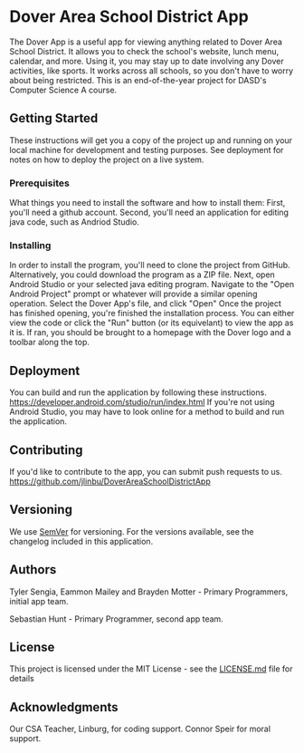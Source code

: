 # Dover Area School District App
The Dover App is a useful app for viewing anything related to Dover Area School District.
It allows you to check the school's website, lunch menu, calendar, and more.
Using it, you may stay up to date involving any Dover activities, like sports.
It works across all schools, so you don't have to worry about being restricted.
This is an end-of-the-year project for DASD's Computer Science A course.
## Getting Started
These instructions will get you a copy of the project up and running on your local machine for development and testing purposes. See deployment for notes on how to deploy the project on a live system.
### Prerequisites
What things you need to install the software and how to install them:
First, you'll need a github account.
Second, you'll need an application for editing java code, such as Andriod Studio.
### Installing
In order to install the program, you'll need to clone the project from GitHub.
Alternatively, you could download the program as a ZIP file.
Next, open Android Studio or your selected java editing program.
Navigate to the "Open Android Project" prompt or whatever will provide a similar opening operation.
Select the Dover App's file, and click "Open"
Once the project has finished opening, you're finished the installation process.
You can either view the code or click the "Run" button (or its equivelant) to view the app as it is.
If ran, you should be brought to a homepage with the Dover logo and a toolbar along the top.
## Deployment
You can build and run the application by following these instructions.
https://developer.android.com/studio/run/index.html
If you're not using Android Studio, you may have to look online for a method to build and run the application.
## Contributing
If you'd like to contribute to the app, you can submit push requests to us.
https://github.com/jlinbu/DoverAreaSchoolDistrictApp
## Versioning
We use [SemVer](http://semver.org/) for versioning. For the versions available, see the changelog included in this application.
## Authors
Tyler Sengia, Eammon Mailey and Brayden Motter - Primary Programmers, initial app team.

Sebastian Hunt - Primary Programmer, second app team.
## License
This project is licensed under the MIT License - see the [LICENSE.md](LICENSE.md) file for details
## Acknowledgments
Our CSA Teacher, Linburg, for coding support.
Connor Speir for moral support.
